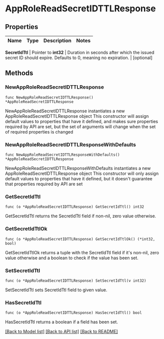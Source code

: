 # AppRoleReadSecretIDTTLResponse


## Properties

Name | Type | Description | Notes
------------ | ------------- | ------------- | -------------


**SecretIdTtl** | Pointer to **int32** | Duration in seconds after which the issued secret ID should expire. Defaults to 0, meaning no expiration. | [optional] 



## Methods


### NewAppRoleReadSecretIDTTLResponse

`func NewAppRoleReadSecretIDTTLResponse() *AppRoleReadSecretIDTTLResponse`

NewAppRoleReadSecretIDTTLResponse instantiates a new AppRoleReadSecretIDTTLResponse object
This constructor will assign default values to properties that have it defined,
and makes sure properties required by API are set, but the set of arguments
will change when the set of required properties is changed

### NewAppRoleReadSecretIDTTLResponseWithDefaults

`func NewAppRoleReadSecretIDTTLResponseWithDefaults() *AppRoleReadSecretIDTTLResponse`

NewAppRoleReadSecretIDTTLResponseWithDefaults instantiates a new AppRoleReadSecretIDTTLResponse object
This constructor will only assign default values to properties that have it defined,
but it doesn't guarantee that properties required by API are set


### GetSecretIdTtl

`func (o *AppRoleReadSecretIDTTLResponse) GetSecretIdTtl() int32`

GetSecretIdTtl returns the SecretIdTtl field if non-nil, zero value otherwise.

### GetSecretIdTtlOk

`func (o *AppRoleReadSecretIDTTLResponse) GetSecretIdTtlOk() (*int32, bool)`

GetSecretIdTtlOk returns a tuple with the SecretIdTtl field if it's non-nil, zero value otherwise
and a boolean to check if the value has been set.

### SetSecretIdTtl

`func (o *AppRoleReadSecretIDTTLResponse) SetSecretIdTtl(v int32)`

SetSecretIdTtl sets SecretIdTtl field to given value.


### HasSecretIdTtl

`func (o *AppRoleReadSecretIDTTLResponse) HasSecretIdTtl() bool`

HasSecretIdTtl returns a boolean if a field has been set.









[[Back to Model list]](../README.md#documentation-for-models) [[Back to API list]](../README.md#documentation-for-api-endpoints) [[Back to README]](../README.md)


